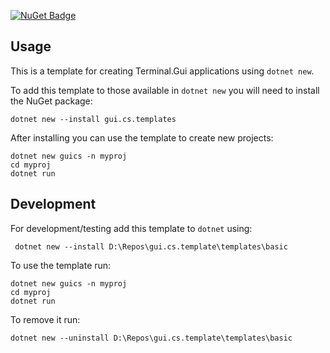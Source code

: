  [![NuGet Badge](https://buildstats.info/nuget/gui.cs.templates)](https://www.nuget.org/packages/gui.cs.templates/)

## Usage
This is a template for creating Terminal.Gui applications using `dotnet new`.

To add this template to those available in `dotnet new` you will need to install the NuGet package:
```
dotnet new --install gui.cs.templates
```

After installing you can use the template to create new projects:

```
dotnet new guics -n myproj
cd myproj
dotnet run
```

## Development
For development/testing add this template to `dotnet` using:

```
 dotnet new --install D:\Repos\gui.cs.template\templates\basic
```

To use the template run:

```
dotnet new guics -n myproj
cd myproj
dotnet run
```

To remove it run:

```
dotnet new --uninstall D:\Repos\gui.cs.template\templates\basic
```
